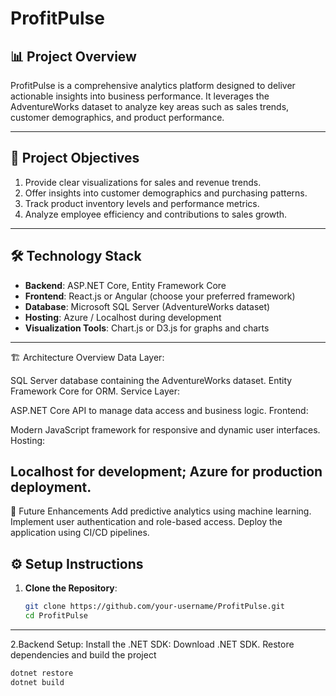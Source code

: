 # ProfitPulse
## 📊 Project Overview
ProfitPulse is a comprehensive analytics platform designed to deliver actionable insights into business performance. It leverages the AdventureWorks dataset to analyze key areas such as sales trends, customer demographics, and product performance.

---

## 🎯 Project Objectives
1. Provide clear visualizations for sales and revenue trends.
2. Offer insights into customer demographics and purchasing patterns.
3. Track product inventory levels and performance metrics.
4. Analyze employee efficiency and contributions to sales growth.

---

## 🛠️ Technology Stack
- **Backend**: ASP.NET Core, Entity Framework Core
- **Frontend**: React.js or Angular (choose your preferred framework)
- **Database**: Microsoft SQL Server (AdventureWorks dataset)
- **Hosting**: Azure / Localhost during development
- **Visualization Tools**: Chart.js or D3.js for graphs and charts

---
🏗️ Architecture Overview
Data Layer:

SQL Server database containing the AdventureWorks dataset.
Entity Framework Core for ORM.
Service Layer:

ASP.NET Core API to manage data access and business logic.
Frontend:

Modern JavaScript framework for responsive and dynamic user interfaces.
Hosting:

Localhost for development; Azure for production deployment.
---
🚀 Future Enhancements
Add predictive analytics using machine learning.
Implement user authentication and role-based access.
Deploy the application using CI/CD pipelines.

## ⚙️ Setup Instructions
1. **Clone the Repository**:
   ```bash
   git clone https://github.com/your-username/ProfitPulse.git
   cd ProfitPulse
---
2.Backend Setup:
Install the .NET SDK: Download .NET SDK.
Restore dependencies and build the project
```bash
dotnet restore
dotnet build


 
